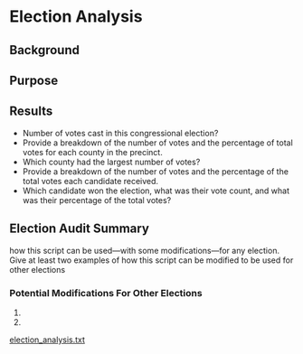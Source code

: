 # Election Analysis
## Background
## Purpose

## Results

* Number of votes cast in this congressional election?
* Provide a breakdown of the number of votes and the percentage of total votes for each county in the precinct.
* Which county had the largest number of votes?
* Provide a breakdown of the number of votes and the percentage of the total votes each candidate received.
* Which candidate won the election, what was their vote count, and what was their percentage of the total votes?

## Election Audit Summary
how this script can be used—with some modifications—for any election. Give at least two examples of how this script can be modified to be used for other elections

### Potential Modifications For Other Elections
1.
2.
[election_analysis.txt](https://github.com/melissarlogan/-Election_Analysis/files/6797146/election_analysis.txt)
